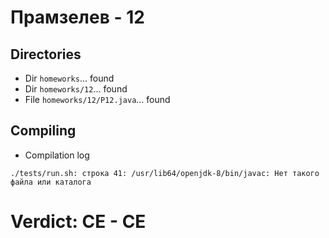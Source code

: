 # Прамзелев - 12
## Directories
- Dir `homeworks`... found
- Dir `homeworks/12`... found
- File `homeworks/12/P12.java`... found
## Compiling
- Compilation log
```
./tests/run.sh: строка 41: /usr/lib64/openjdk-8/bin/javac: Нет такого файла или каталога

```
# Verdict: **CE** - CE
